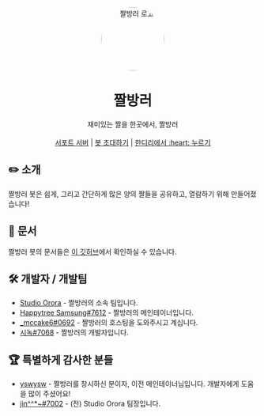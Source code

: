 <div align="center">
    <img src="https://avatars.githubusercontent.com/u/97211265?s=400&u=854136c8d8beaf0e451b237fd965d9337e6d6713&v=4" alt="짤방러 로고" height="128" style="border-radius: 50%">
    <h1>짤방러</h1>
</div>
<div align="center">
    재미있는 짤을 한곳에서, 짤방러
    <br><br>
    <a href="https://discord.gg/RSUqQBzP9B">서포트 서버</a> | <a href="https://discord.com/oauth2/authorize?client_id=875908453548326922&permissions=412317240384&scope=bot%20applications.commands">봇 초대하기</a> | <a href="https://koreanbots.dev/bots/875908453548326922">한디리에서 :heart: 누르기</a>
</div>

## ✏️ 소개
짤방러 봇은 쉽게, 그리고 간단하게 많은 양의 짤들을 공유하고, 열람하기 위해 만들어졌습니다!

## 📘 문서
짤방러 봇의 문서들은 [이 깃허브](https://github.com/project-memebot/document)에서 확인하실 수 있습니다.

## 🛠 개발자 / 개발팀
+ [Studio Orora](https://orora.studio) - 짤방러의 소속 팀입니다.
+ [Happytree Samsung#7612](https://github.com/samsunghappytree123) - 짤방러의 메인테이너입니다.
+ [_mccake6#0692](https://github.com/mccake6) - 짤방러의 호스팅을 도와주시고 계십니다.
+ [시녹#7068](https://github.com/sevrino) - 짤방러의 개발자입니다.

## 🏆 특별하게 감사한 분들
+ [yswysw](https://github.com/sw08) - 짤방러를 창시하신 분이자, 이전 메인테이너님입니다. 개발자에게 도움을 많이 주셨어요!
+ [jin^^*~#7002](https://github.com/happy-jin1234) - (전) Studio Orora 팀장입니다.
